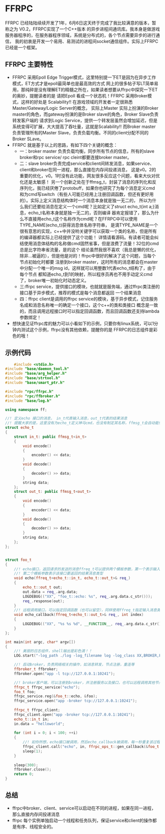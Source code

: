 # FFRPC

FFRPC 已经陆陆续续开发了1年，6月6日这天终于完成了我比较满意的版本，暂称之为 V0.2，FFRPC实现了一个C++版本
的异步进程间通讯库。我本身是做游戏服务器程序的，在服务器程序领域，系统是分布式的，各个节点需要异步的进行通信，
我的初衷是开发一个易用、易测试的进程间socket通信组件。实际上FFRPC 已经是一个框架。

## FFRPC 主要特性
 * FFRPC 采用Epoll Edge Trigger模式，这里特别提一下ET是因为在异步工作模式，ET方式才是epoll最简单也是最高效的方式
 网上的很多帖子写LT简单易用，那纯碎是没有理解ET的精髓之所在，如果读者想要从ffrpc中探究一下ET的奥妙，提醒读者的是
 请把Epoll 看成一个状态机！FFRPC 采用Broker模式，这样的好处是 Scalability!! 在游戏领域的开发者一定很熟悉Master/Gateway/Logic Server的概念，
 实际上Master 实际上扮演的Broker master的角色，而gateway扮演的是Broker slave的角色，Broker Slave负责转发客户端的
 请求到Logic Service，提供一个转发层虽然会增加延迟，但是系统变得可扩展，大大提高了吞吐量，这就是Scalability!! 
 而Broker master负责管理所有的Master Slave，负责负载均衡。不同的client分配不同的Broker SLave。
 * FFRPC 就是基于以上的思路，有如下四个关键的概念：
 	* 一：broker master 负责负载均衡，同步所有节点的信息，所有的slave broker和rpc service/ rpc cleint都要连接broker master。
 	* 二：slave broker负责完成service和client间转发消息，如果service、client和broker在同一进程，那么直接在内存间投递消息，
  这是v0。2的重要的优化，v0。1时没有此功能，网友很多反应这个问题，看来大伙对优化还是太敏感！
  另一个创新之处在于ffmsg_t，封装了消息的序列化和反序列化，我已经厌倦了protobuff，如果你也研究了为每个消息定义cmd
  和为cmd写switch（有些人可能已经用上注册回调函数，但还有更好用的）。实际上定义消息结构体时一个消息本身就是独一无二的，
  所以为什么我们还要给消息在定义一个cmd呢？比如定义了struct echo_t{int a;}消息，echo_t名称本身就是独一无二的，否则编译
  器肯定报错了，那么为什么不直接用echo_t这个名称作为cmd呢？在FFRPC中可以使用TYPE_NAME(echo_t)获得消息体名称字符串，
  是滴TYPE_NAME是一个很有意思的实现，c++中并没哟关键字可以获取一个类的名称，但是所有的编译器都实际上已经提供了这个功能！
  详情请看源码。有读者可能会纠结使用消息体结构的名称做cmd固然省事，但是浪费了流量！32位的cmd总是比字符串省流量，是的这个
  结论虽然我很不喜欢（我总是懒的优化，除非...被逼的），但是他是对的！ffrpc中很好的解决了这个问题，当每个节点初始化时都要
  注册到broker master，这时所有的消息都会在master中分配一个唯一的msg id，这样就可以用整数1代表echo_t结构了，由于每个节点
  都知道echo_t到1的映射，所以程序员再也不用手动定义cmd了，broker唯一初始化时动态定义。
 	* 三:ffrpc service，提供接口的模块，也就就是服务端，通过ffrpc类注册的接口基于异步模式，推荐的模式是每个消息都返回
  一个结果消息
 	* 四：ffrpc client是调用的ffrpc service的模块，基于异步模式，记住服务名成和消息名称唯一的确定一个接口，这个c++的类和类接口
  概念是一致的，而且调用远程接口时可以指定回调函数，而且回调函数还支持lambda参数绑定！
 * 想快速见证ffrpc库的魅力可以小看如下的示例，只要你有linux系统，可以1分钟内测试这个示例，ffrpc没有其他依赖，提醒你的是
  FFRPC的日志组件是彩色的哦！
 
## 示例代码

``` c++
	#include <stdio.h>
#include "base/daemon_tool.h"
#include "base/arg_helper.h"
#include "base/strtool.h"
#include "base/smart_ptr.h"

#include "rpc/ffrpc.h"
#include "rpc/ffbroker.h"
#include "base/log.h"

using namespace ff;

//! 定义echo 接口的消息， in_t代表输入消息，out_t代表的结果消息
//! 提醒大家的是，这里没有为echo_t定义神马cmd，也没有制定其名称，ffmsg_t会自动能够获取echo_t的名称
struct echo_t
{
    struct in_t: public ffmsg_t<in_t>
    {
        void encode()
        {
            encoder() << data;
        }
        void decode()
        {
            decoder() >> data;
        }
        string data;
    };
    struct out_t: public ffmsg_t<out_t>
    {
        void encode()
        {
            encoder() << data;
        }
        void decode()
        {
            decoder() >> data;
        }
        string data;
    };
};


struct foo_t
{
    //! echo接口，返回请求的发送的消息ffreq_t可以提供两个模板参数，第一个表示输入的消息（请求者发送的）
    //! 第二个模板参数表示该接口要返回的结果消息类型
    void echo(ffreq_t<echo_t::in_t, echo_t::out_t>& req_)
    {
        echo_t::out_t out;
        out.data = req_.arg.data;
        LOGDEBUG(("XX", "foo_t::echo: %s", req_.arg.data.c_str()));
        req_.response(out);
    }
    //! 远程调用接口，可以指定回调函数（也可以留空），同样使用ffreq_t指定输入消息类型，并且可以使用lambda绑定参数
    void echo_callback(ffreq_t<echo_t::out_t>& req_, int index)
    {
        LOGDEBUG(("XX", "%s %s %d", __FUNCTION__, req_.arg.data.c_str(), index));
    }
};

int main(int argc, char* argv[])
{
    //! 美丽的日志组件，shell输出是彩色滴！！
    LOG.start("-log_path ./log -log_filename log -log_class XX,BROKER,FFRPC -log_print_screen true -log_print_file true -log_level 6");

    //! 启动broker，负责网络相关的操作，如消息转发，节点注册，重连等
    ffbroker_t ffbroker;
    ffbroker.open("app -l tcp://127.0.0.1:10241");

    //! broker客户端，可以注册到broker，并注册服务以及接口，也可以远程调用其他节点的接口
    ffrpc_t ffrpc_service("echo");
    foo_t foo;
    ffrpc_service.reg(&foo_t::echo, &foo);
    ffrpc_service.open("app -broker tcp://127.0.0.1:10241");
    
    ffrpc_t ffrpc_client;
    ffrpc_client.open("app -broker tcp://127.0.0.1:10241");
    echo_t::in_t in;
    in.data = "helloworld";
    
    for (int i = 0; i < 100; ++i)
    {
        //! 如你所想，echo接口被调用，然后echo_callback被调用，每一秒重复该过程
        ffrpc_client.call("echo", in, ffrpc_ops_t::gen_callback(&foo_t::echo_callback, &foo, i));
        sleep(1);
    }
    
    sleep(300);
    ffbroker.close();
    return 0;
}

```


## 总结
* ffrpc中broker、client、service可以启动在不同的进程，如果在同一进程，那么直接内存间投递消息
* ffrpc 每个实例单独启动一个线程和任务队列，保证service和client的操作都是有序、线程安全的。


